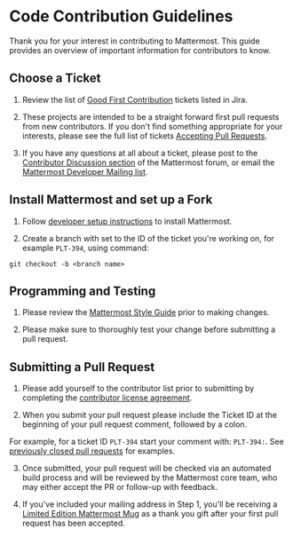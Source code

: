 # Code Contribution Guidelines

Thank you for your interest in contributing to Mattermost. This guide provides an overview of important information for contributors to know. 

## Choose a Ticket

1. Review the list of [Good First Contribution](https://mattermost.atlassian.net/issues/?filter=10206) tickets listed in Jira. 

2. These projects are intended to be a straight forward first pull requests from new contributors. 
If you don't find something appropriate for your interests, please see the full list of tickets [Accepting Pull Requests](https://mattermost.atlassian.net/issues/?filter=10101). 

3. If you have any questions at all about a ticket, please post to the [Contributor Discussion section](http://forum.mattermost.org/) of the Mattermost forum, or email the [Mattermost Developer Mailing list](https://groups.google.com/a/mattermost.com/forum/#!forum/developer/join). 

## Install Mattermost and set up a Fork

1. Follow [developer setup instructions](https://github.com/mattermost/platform/blob/master/doc/install/dev-setup.md) to install Mattermost. 

2. Create a branch with <branch name> set to the ID of the ticket you're working on, for example ```PLT-394```, using command: 

```
git checkout -b <branch name>
```

## Programming and Testing 

1. Please review the [Mattermost Style Guide](developer/style-guide.md) prior to making changes.

2. Please make sure to thoroughly test your change before submitting a pull request. 

## Submitting a Pull Request 

1. Please add yourself to the contributor list prior to submitting by completing the [contributor license agreement](http://www.mattermost.org/mattermost-contributor-agreement/). 

2. When you submit your pull request please include the Ticket ID at the beginning of your pull request comment, followed by a colon. 

  For example, for a ticket ID `PLT-394` start your comment with:  `PLT-394:`. See [previously closed pull requests](https://github.com/mattermost/platform/pulls?q=is%3Apr+is%3Aclosed) for examples. 

3. Once submitted, your pull request will be checked via an automated build process and will be reviewed by the Mattermost core team, who may either accept the PR or follow-up with feedback.

4. If you've included your mailing address in Step 1, you'll be receiving a [Limited Edition Mattermost Mug](http://forum.mattermost.org/t/limited-edition-mattermost-mugs/143) as a thank you gift after your first pull request has been accepted. 




